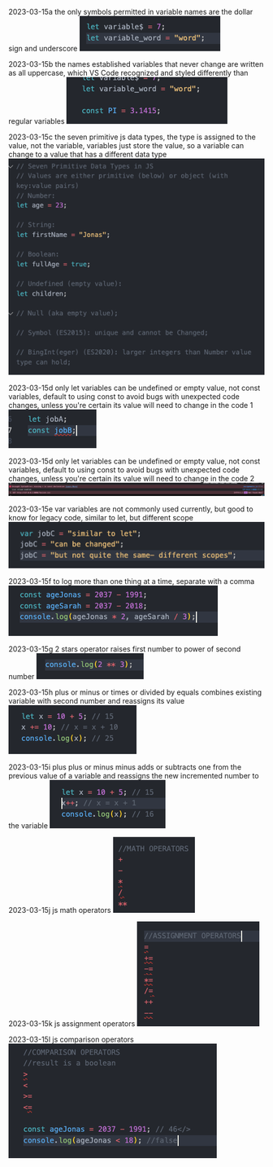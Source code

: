 2023-03-15a the only symbols permitted in variable names are the dollar sign and underscore
![alt](images/2-js-fundamentals1/2023-03-15a.png)

2023-03-15b the names established variables that never change are written as all uppercase, which VS Code recognized and styled differently than regular variables
![alt](images/2-js-fundamentals1/2023-03-15b.png)

2023-03-15c the seven primitive js data types, the type is assigned to the value, not the variable, variables just store the value, so a variable can change to a value that has a different data type
![alt](images/2-js-fundamentals1/2023-03-15c.png)

2023-03-15d only let variables can be undefined or empty value, not const variables, default to using const to avoid bugs with unexpected code changes, unless you're certain its value will need to change in the code 1
![alt](images/2-js-fundamentals1/2023-03-15d.png)

2023-03-15d only let variables can be undefined or empty value, not const variables, default to using const to avoid bugs with unexpected code changes, unless you're certain its value will need to change in the code 2
![alt](images/2-js-fundamentals1/2023-03-15d2.png)

2023-03-15e var variables are not commonly used currently, but good to know for legacy code, similar to let, but different scope
![alt](images/2-js-fundamentals1/2023-03-15e.png)

2023-03-15f to log more than one thing at a time, separate with a comma
![alt](images/2-js-fundamentals1/2023-03-15f.png)

2023-03-15g 2 stars operator raises first number to power of second number
![alt](images/2-js-fundamentals1/2023-03-15g.png)

2023-03-15h plus or minus or times or divided by equals combines existing variable with second number and reassigns its value
![alt](images/2-js-fundamentals1/2023-03-15h.png)

2023-03-15i plus plus or minus minus adds or subtracts one from the previous value of a variable and reassigns the new incremented number to the variable
![alt](images/2-js-fundamentals1/2023-03-15i.png)

2023-03-15j js math operators
![alt](images/2-js-fundamentals1/2023-03-15j.png)

2023-03-15k js assignment operators
![alt](images/2-js-fundamentals1/2023-03-15k.png)

2023-03-15l js comparison operators
![alt](images/2-js-fundamentals1/2023-03-15l.png)

